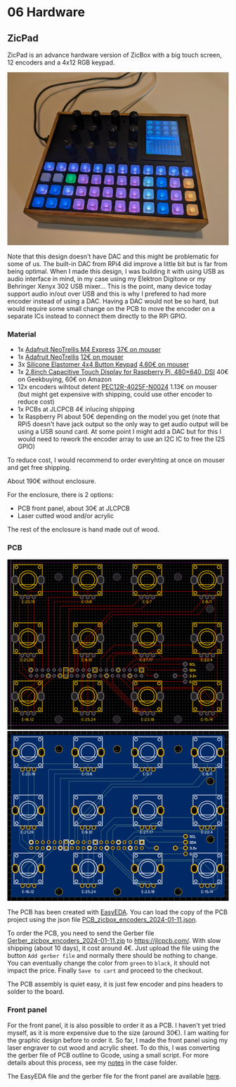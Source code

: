 # 06 Hardware

## ZicPad

ZicPad is an advance hardware version of ZicBox with a big touch screen, 12 encoders and a 4x12 RGB keypad.

<img src="https://raw.githubusercontent.com/apiel/zicBox/main/hardware/ZicPad/zicpad.png" />

Note that this design doesn't have DAC and this might be problematic for some of us. The built-in DAC from RPi4 did improve a little bit but is far from being optimal. When I made this design, I was building it with using USB as audio interface in mind, in my case using my Elektron Digitone or my Behringer Xenyx 302 USB mixer... This is the point, many device today support audio in/out over USB and this is why I prefered to had more encoder instead of using a DAC. Having a DAC would not be so hard, but would require some small change on the PCB to move the encoder on a separate ICs instead to connect them directly to the RPi GPIO.

### Material

- 1x [Adafruit NeoTrellis M4 Express](https://learn.adafruit.com/adafruit-neotrellis-m4/overview) [37€ on mouser](https://www.mouser.at/ProductDetail/Adafruit/3938?qs=Zz7%252BYVVL6bG3C5a64%2FPLvA%3D%3D) 
- 1x [Adafruit NeoTrellis](https://learn.adafruit.com/adafruit-neotrellis/overview) [12€ on mouser](https://www.mouser.at/ProductDetail/Adafruit/3954?qs=byeeYqUIh0NVHgHNdfReRA%3D%3D)
- 3x [Silicone Elastomer 4x4 Button Keypad](https://www.adafruit.com/product/1611) [4.60€ on mouser](https://www.mouser.at/ProductDetail/Adafruit/1611?qs=GURawfaeGuDeTqOS7H3MnQ%3D%3D)
- 1x [2.8inch Capacitive Touch Display for Raspberry Pi, 480×640, DSI](https://www.waveshare.com/2.8inch-dsi-lcd.htm) 40€ on Geekbuying, 60€ on Amazon
- 12x encoders wihtout detent [PEC12R-4025F-N0024](https://eu.mouser.com/ProductDetail/Bourns/PEC12R-4025F-N0024?qs=Zq5ylnUbLm4HSBD7%2FFgU%2FA%3D%3D&countryCode=DE&currencyCode=EUR&_gl=1*1nd7s7x*_ga*Nzc0OTY5NDMwLjE2OTg1MDM2NzE.*_ga_15W4STQT4T*MTcwNTk0NTcwNi4xMi4wLjE3MDU5NDU3MDcuNTkuMC4w*_ga_1KQLCYKRX3*MTcwNTk0NTcwNi4yLjAuMTcwNTk0NTcwNy4wLjAuMA..) 1.13€ on mouser (but might get expensive with shipping, could use other encoder to reduce cost)
- 1x PCBs at JLCPCB 4€ inlucing shipping
- 1x Raspberry PI about 50€ depending on the model you get (note that RPi5 doesn't have jack output so the only way to get audio output will be using a USB sound card. At some point I might add a DAC but for this I would need to rework the encoder array to use an I2C IC to free the I2S GPIO)

To reduce cost, I would recommend to order everyhting at once on mouser and get free shipping.

About 190€ without enclosure.

For the enclosure, there is 2 options:
- PCB front panel, about 30€ at JLCPCB
- Laser cutted wood and/or acrylic

The rest of the enclosure is hand made out of wood.

### PCB

<img src="https://raw.githubusercontent.com/apiel/zicBox/main/hardware/ZicPad/encoders/pcb.png" />
<img src="https://raw.githubusercontent.com/apiel/zicBox/main/hardware/ZicPad/encoders/pcb2d.png" />

The PCB has been created with [EasyEDA](https://easyeda.com/). You can load the copy of the PCB project using the json file [PCB_zicbox_encoders_2024-01-11.json](https://raw.githubusercontent.com/apiel/zicBox/main/hardware/ZicPad/PCB_zicbox_encoders_2024-01-11.json).

To order the PCB, you need to send the Gerber file [Gerber_zicbox_encoders_2024-01-11.zip](https://github.com/apiel/zicBox/raw/main/hardware/ZicPad/Gerber_zicbox_encoders_2024-01-11.zip) to https://jlcpcb.com/. With slow shipping (about 10 days), it cost around 4€. Just upload the file using the button `Add gerber file` and normally there should be nothing to change. You can eventually change the color from `green` to `black`, it should not impact the price. Finally `Save to cart` and proceed to the checkout.

The PCB assembly is quiet easy, it is just few encoder and pins headers to solder to the board.

### Front panel

For the front panel, it is also possible to order it as a PCB. I haven't yet tried myself, as it is more expensive due to the size (around 30€). I am waiting for the graphic design before to order it. So far, I made the front panel using my laser engraver to cut wood and acrylic sheet. To do this, I was converting the gerber file of PCB outline to Gcode, using a small script. For more details about this process, see my [notes](https://github.com/apiel/zicBox/blob/main/hardware/ZicPad/case/NOTE.md) in the case folder.

The EasyEDA file  and the gerber file for the front panel are available [here](https://github.com/apiel/zicBox/tree/main/hardware/ZicPad/case/easyeda).
